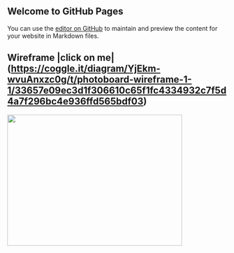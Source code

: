 ## Welcome to GitHub Pages

You can use the [editor on GitHub](https://github.com/TristanCopley/photoboard/edit/gh-pages/README.md) to maintain and preview the content for your website in Markdown files.

## Wireframe |click on me| (https://coggle.it/diagram/YjEkm-wvuAnxzc0g/t/photoboard-wireframe-1-1/33657e09ec3d1f306610c65f1fc4334932c7f5d4a7f296bc4e936ffd565bdf03)
<img src="https://user-images.githubusercontent.com/89225478/158897230-3f4b73b7-db95-446e-a898-02d76920dd4a.png" width="400" height="300">
